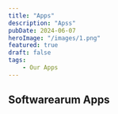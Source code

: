 ```yaml
---
title: "Apps"
description: "Apss"
pubDate: 2024-06-07
heroImage: "/images/1.png"
featured: true
draft: false
tags:
    - Our Apps
---
```


## Softwarearum Apps
